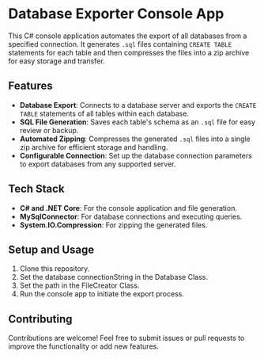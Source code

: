 # Database Exporter Console App

This C# console application automates the export of all databases from a specified connection. It generates `.sql` files containing `CREATE TABLE` statements for each table and then compresses the files into a zip archive for easy storage and transfer.

## Features

- **Database Export**: Connects to a database server and exports the `CREATE TABLE` statements of all tables within each database.
- **SQL File Generation**: Saves each table's schema as an `.sql` file for easy review or backup.
- **Automated Zipping**: Compresses the generated `.sql` files into a single zip archive for efficient storage and handling.
- **Configurable Connection**: Set up the database connection parameters to export databases from any supported server.

## Tech Stack

- **C# and .NET Core**: For the console application and file generation.
- **MySqlConnector**: For database connections and executing queries.
- **System.IO.Compression**: For zipping the generated files.

## Setup and Usage

1. Clone this repository.
2. Set the database connectionString in the Database Class.
4. Set the path in the FileCreator Class.
3. Run the console app to initiate the export process.

## Contributing

Contributions are welcome! Feel free to submit issues or pull requests to improve the functionality or add new features.